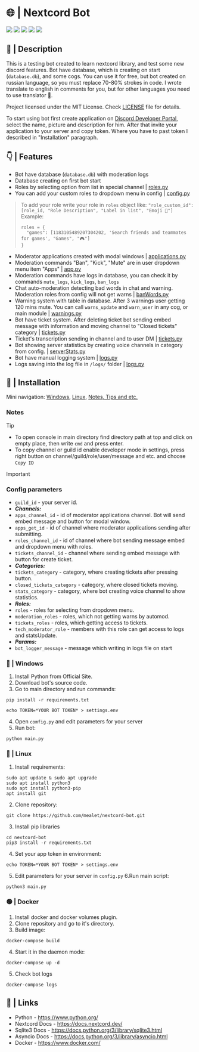 # 🌐 | Nextcord Bot
<dev id="badges">
  <a href="https://www.python.org/"><img src="https://img.shields.io/badge/Python-3.11-blue?style=flat"></a>
  <a href="https://nextcord.dev/"><img src="https://img.shields.io/badge/Nextcord-library-blue?style=flat"></a>
  <a href="https://docs.python.org/3/library/sqlite3.html"><img src="https://img.shields.io/badge/Sqlite3-library-blue?style=flat"></a>
  <a href="https://docs.python.org/3/library/asyncio.html"><img src="https://img.shields.io/badge/Asyncio-library-blue?style=flat"></a>
<a href=https://docker.com"><img src="https://img.shields.io/badge/Docker-engine-blue?style=flat"></a>
</dev>

## 📧 | Description
This is a testing bot created to learn nextcord library, and test some new discord features.
Bot have database, which is creating on start (`database.db`), and some cogs. You can use it for free, but bot created on russian language,
so you must replace 70-80% strokes in code. I wrote translate to english in comments for you, but for other languages you need to use translator 👀.

Project licensed under the MIT License. Check [LICENSE](./LICENSE) file for details.

To start using bot first create application on [Discord Developer Portal](https://discord.com/developers/applications), select the name, picture and description for him.
After that invite your application to your server and copy token. Where you have to past token I described in "Installation" paragraph.

## 👇 | Features
- Bot have database (`database.db`) with moderation logs
- Database creating on first bot start
- Roles by selecting option from list in special channel | [roles.py](/cogs/roles.py)
- You can add your custom roles to dropdown menu in config | [config.py](/config.py)
> To add your role write your role in `roles` object like: `"role_custom_id": [role_id, "Role Description", "Label in list", "Emoji 👀"]`
> Example:
> ```
> roles = {
>   "games": [1183105489207304202, 'Search friends and teammates for games', "Games", "🎮"]
> }
> ```
- Moderator applications created with modal windows | [applications.py](/cogs/applications.py)
- Moderation commands "Ban", "Kick", "Mute" are in user dropdown menu item "Apps" | [app.py](/cogs/app.py)
- Moderation commands have logs in database, you can check it by commands `mute_logs`, `kick_logs`, `ban_logs`
- Chat auto-moderation detecting bad words in chat and warning. Moderation roles from config will not get warns | [banWords.py](/cogs/banWords.py)
- Warning system with table in database. After 3 warnings user getting 120 mins mute. You can call `warns_update` and `warn_user` in any cog, or main module | [warnings.py](/cogs/warnings.py)
- Bot have ticket system. After deleting ticket bot sending embed message with information and moving channel to "Closed tickets" category | [tickets.py](/cogs/tickets.py)
- Ticket's transcription sending in channel and to user DM | [tickets.py](/cogs/tickets.py)
- Bot showing server statistics by creating voice channels in category from config. | [serverStats.py](/cogs/serverStats.py)
- Bot have manual logging system | [logs.py](/cogs/logs.py)
- Logs saving into the log file in `/logs/` folder | [logs.py](/cogs/logs.py)

## 💫 | Installation
Mini navigation: [Windows](README.md#Windows), [Linux](README.md#Linux), [Notes, Tips and etc.](README.md#Notes)

### Notes

> [!TIP]
> - To open console in main directory find directory path at top and click on empty place, then write `cmd` and press enter.
> - To copy channel or guild id enable developer mode in settings, press right button on channel/guild/role/user/message and etc. and choose `Copy ID`

> [!IMPORTANT]
> ### Config parameters
> - `guild_id` - your server id.
> - **_Channels:_**
> - `apps_channel_id` - id of moderator applications channel. Bot will send embed message and button for modal window.
> - `apps_get_id` - id of channel where moderator applications sending after submitting.
> - `roles_channel_id` - id of channel where bot sending message embed and dropdown menu with roles.
> - `tickets_channel_id` - channel where sending embed message with button for create ticket.
> - **_Categories:_**
> - `tickets_category` - category, where creating tickets after pressing button.
> - `closed_tickets_category` - category, where closed tickets moving.
> - `stats_category` - category, where bot creating voice channel to show statistics.
> - **_Roles:_**
> - `roles` - roles for selecting from dropdown menu.
> - `moderation_roles` - roles, which not getting warns by automod.
> - `tickets_roles` - roles, which getting access to tickets.
> - `tech_moderator_role` - members with this role can get access to logs and statsUpdate.
> - **_Params:_**
> - `bot_logger_message` - message which writing in logs file on start

### 🔵 | Windows
1. Install Python from Official Site.
2. Download bot's source code.
3. Go to main directory and run commands:
```
pip install -r requirements.txt
```
```
echo TOKEN=*YOUR BOT TOKEN* > settings.env
```

4. Open `comfig.py` and edit parameters for your server
5. Run bot:
```
python main.py
```

### 🔴 | Linux
1. Install requirements:
```
sudo apt update & sudo apt upgrade
sudo apt install python3
sudo apt install python3-pip
apt install git
```
2. Clone repository:
```
git clone https://github.com/mealet/nextcord-bot.git
```
3. Install pip libraries
```
cd nextcord-bot
pip3 install -r requirements.txt
```
4. Set your app token in environment:
```
echo TOKEN=*YOUR BOT TOKEN* > settings.env
```
5. Edit parameters for your server in `config.py`
6.Run main script:
```
python3 main.py
```

### 🟢 | Docker
1. Install docker and docker volumes plugin.
2. Clone repository and go to it's directory.
3. Build image:
```
docker-compose build
```
4. Start it in the daemon mode:
```
docker-compose up -d
```
5. Check bot logs
```
docker-compose logs
```

## 🔗 | Links
- Python - https://www.python.org/
- Nextcord Docs - https://docs.nextcord.dev/
- Sqlite3 Docs - https://docs.python.org/3/library/sqlite3.html
- Asyncio Docs - https://docs.python.org/3/library/asyncio.html
- Docker - https://www.docker.com/
